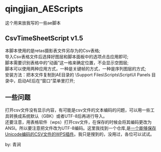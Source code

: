 # qingjian_AEScripts
这个用来放我写的一些ae脚本

## CsvTimeSheetScript v1.5
本脚本使用的是retas摄影表文件另存为的Csv表格;  
导入Csv表格文件后选择好图层和脚本面板中的选项点击应用即可;  
脚本需要识别表格中的“动画”这一格来确定位置，不会显示空图层;  
脚本可以使用两种应用方式，一种是关键帧的方式，一种是序列图层的方式;  
安装方法：把本文件复制到AE目录的 \Support Files\Scripts\ScriptUI Panels 目录中，启动AE后在“窗口”菜单里打开;  

## 一些问题
打开csv文件没有显示内容，有可能是csv文件的文本编码的问题，可以用一些工具转换成系统默认（GBK）或者UTF-8后再进行导入。  
还要注意，用表格软件（wps）打开csv文件，在保存的时候会将其编码更改为ANSI。所以要注意把文件改为UTF-8编码。这里我找到一个仓库,是[一个能够保存Unicode编码的CSV文件的WPS插件]("https://github.com/akof1314/WPS_COOL_CSV")。我只是搜到的，没用过，各位可以试试。  

by: 青涧  
